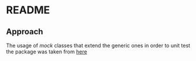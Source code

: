 ﻿# README

## Approach

The usage of _mock_ classes that extend the generic ones in order to
unit test the package was taken from [here](https://stackoverflow.com/q/2818125/5394220)

